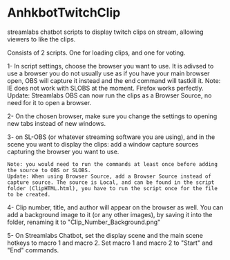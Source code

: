 # AnhkbotTwitchClip
streamlabs chatbot scripts to display twitch clips on stream, allowing viewers to like the clips.

Consists of 2 scripts. One for loading clips, and one for voting.


1- In script settings, choose the browser you want to use. It is adivsed to use a browser you do not usually use as if you have your main browser open, OBS will capture it instead and the end command will tastkill it. 
    Note: IE does not work with SLOBS at the moment. Firefox works perfectly.
    Update: Streamlabs OBS can now run the clips as a Browser Source, no need for it to open a browser.

2- On the chosen browser, make sure you change the settings to opening new tabs instead of new windows. 

3- on SL-OBS (or whatever streaming software you are using), and in the scene you want to display the clips: add a window capture sources capturing the browser you want to use.
    
    Note: you would need to run the commands at least once before adding the source to OBS or SLOBS.
    Update: When using Browser Source, add a Browser Source instead of capture source. The source is Local, and can be found in the script folder (ClipHTML.html), you have to run the script once for the file to be created.
    
4- Clip number, title, and author will appear on the browser as well. You can add a background image to it (or any other images), by saving it into the folder, renaming it to "Clip_Number_Background.png"
    
5- On Streamlabs Chatbot, set the display scene and the main scene hotkeys to macro 1 and macro 2. Set macro 1 and macro 2 to "Start" and "End" commands.

